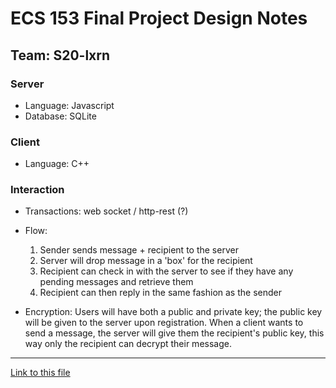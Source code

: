 # ECS 153 Final Project Design Notes

## Team: S20-lxrn

### Server

- Language: Javascript
- Database: SQLite

### Client

- Language: C++

### Interaction

- Transactions: web socket / http-rest (?)
- Flow:

  1) Sender sends message + recipient to the server
  2) Server will drop message in a 'box' for the recipient
  3) Recipient can check in with the server to see if they have any pending messages and retrieve them
  4) Recipient can then reply in the same fashion as the sender

- Encryption: Users will have both a public  and private key; the public key will be given to the server upon registration. When a client wants to send a message, the server will give them the recipient's public key, this way only the recipient can decrypt their message.

---

[Link to this file](design_notes.md)
